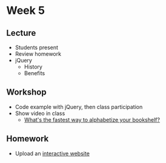 # Week 5

## Lecture

- Students present
- Review homework
- jQuery
  - History
  - Benefits

## Workshop

- Code example with jQuery, then class participation
- Show video in class
  - [What's the fastest way to alphabetize your bookshelf?](https://youtu.be/WaNLJf8xzC4)

## Homework

- Upload an [interactive website](/homework/interactive)
